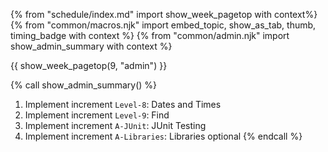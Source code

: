 {% from "schedule/index.md" import show_week_pagetop with context%}
{% from "common/macros.njk" import embed_topic, show_as_tab, thumb, timing_badge with context %}
{% from "common/admin.njk" import show_admin_summary with context %}

{{ show_week_pagetop(9, "admin") }}

{% call show_admin_summary() %}
1. Implement increment `Level-8`: Dates and Times
1. Implement increment `Level-9`: Find
1. Implement increment `A-JUnit`: JUnit Testing
1. Implement increment `A-Libraries`: Libraries <span class="badge badge-pill badge-secondary">optional</span>
{% endcall %}


<include src="dukeFragment.md" boilerplate var-displacement="../.." var-header="**`Level-8`: Dates and Times**" var-fragment="text.md#level8" />
<include src="dukeFragment.md" boilerplate var-displacement="../.." var-header="**`Level-9`: Find**" var-fragment="text.md#level9" />
<include src="dukeFragment.md" boilerplate var-displacement="../.." var-header="**`A-JUnit`: JUnit Testing**" var-fragment="extensions.mbdf#A-JUnit" />
<include src="dukeFragment.md" boilerplate var-displacement="../.." var-header="**`A-Libraries`: Libraries**" var-tag="optional" var-fragment="extensions.mbdf#A-Libraries" />
